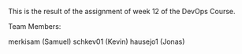This is the result of the assignment of week 12 of the DevOps Course.

Team Members:

merkisam (Samuel)
schkev01 (Kevin)
hausejo1 (Jonas)
